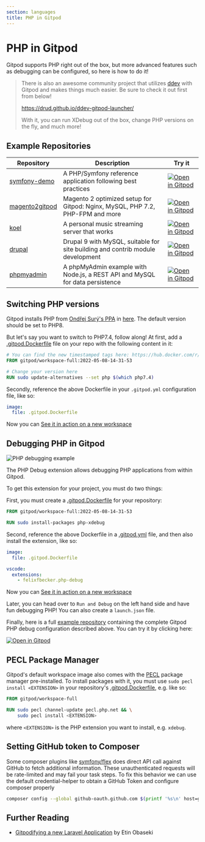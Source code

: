 ```yaml
---
section: languages
title: PHP in Gitpod
---
```


<script context="module">
  export const prerender = true;
</script>

# PHP in Gitpod

Gitpod supports PHP right out of the box, but more advanced features such as debugging can be configured, so here is how to do it!

> There is also an awesome community project that utilizes [ddev](https://github.com/drud/ddev) with Gitpod and makes things much easier.
> Be sure to check it out first from below!
>
> https://drud.github.io/ddev-gitpod-launcher/
>
> With it, you can run XDebug out of the box, change PHP versions on the fly, and much more!

## Example Repositories

<div class="overflow-x-auto">

| Repository                                                         | Description                                                                    | Try it                                                                                                                                        |
| ------------------------------------------------------------------ | ------------------------------------------------------------------------------ | --------------------------------------------------------------------------------------------------------------------------------------------- |
| [symfony-demo](https://github.com/gitpod-io/symfony-demo)          | A PHP/Symfony reference application following best practices                   | [![Open in Gitpod](https://gitpod.io/button/open-in-gitpod.svg)](https://gitpod.io/#https://github.com/gitpod-io/symfony-demo)                |
| [magento2gitpod](https://github.com/nemke82/magento2gitpod)        | Magento 2 optimized setup for Gitpod: Nginx, MySQL, PHP 7.2, PHP-FPM and more  | [![Open in Gitpod](https://gitpod.io/button/open-in-gitpod.svg)](https://gitpod.io/#https://github.com/nemke82/magento2gitpod)                |
| [koel](https://github.com/phanan/koel)                             | A personal music streaming server that works                                   | [![Open in Gitpod](https://gitpod.io/button/open-in-gitpod.svg)](https://gitpod.io/#https://github.com/phanan/koel)                           |
| [drupal](https://github.com/bserem/gitpod-drupal-mysql-starterkit) | Drupal 9 with MySQL, suitable for site building and contrib module development | [![Open in Gitpod](https://gitpod.io/button/open-in-gitpod.svg)](https://gitpod.io/#https://github.com/bserem/gitpod-drupal-mysql-starterkit) |
| [phpmyadmin](https://github.com/apolopena/gitpod-phpmyadmin)       | A phpMyAdmin example with Node.js, a REST API and MySQL for data persistence   | [![Open in Gitpod](https://gitpod.io/button/open-in-gitpod.svg)](https://gitpod.io/#https://github.com/apolopena/gitpod-phpmyadmin)           |

</div>

## Switching PHP versions

Gitpod installs PHP from [Ondřej Surý's PPA](https://launchpad.net/~ondrej/+archive/ubuntu/php) in [here](https://github.com/gitpod-io/workspace-images/blob/main/chunks/tool-nginx/Dockerfile). The default version should be set to PHP8.

But let's say you want to switch to PHP7.4, follow along!
At first, add a [.gitpod.Dockerfile](/docs/configure/workspaces/workspace-image) file on your repo with the following content in it:

```dockerfile
# You can find the new timestamped tags here: https://hub.docker.com/r/gitpod/workspace-full/tags
FROM gitpod/workspace-full:2022-05-08-14-31-53

# Change your version here
RUN sudo update-alternatives --set php $(which php7.4)
```

Secondly, reference the above Dockerfile in your `.gitpod.yml` configuration file, like so:

```yaml
image:
  file: .gitpod.Dockerfile
```

Now you can [See it in action on a new workspace](/docs/references/gitpod-yml#see-it-in-action)

## Debugging PHP in Gitpod

![PHP debugging example](../../../static/images/docs/phpDebug.webp)

The PHP Debug extension allows debugging PHP applications from within Gitpod.

To get this extension for your project, you must do two things:

First, you must create a [.gitpod.Dockerfile](/docs/configure/workspaces/workspace-image) for your repository:

```dockerfile
FROM gitpod/workspace-full:2022-05-08-14-31-53

RUN sudo install-packages php-xdebug
```

Second, reference the above Dockerfile in a [.gitpod.yml](/docs/references/gitpod-yml) file, and then also install the extension, like so:

```yaml
image:
  file: .gitpod.Dockerfile

vscode:
  extensions:
    - felixfbecker.php-debug
```

Now you can [See it in action on a new workspace](/docs/references/gitpod-yml#see-it-in-action)

Later, you can head over to `Run and Debug` on the left hand side and have fun debugging PHP! You can also create a `launch.json` file.

Finally, here is a full [example repository](https://github.com/gitpod-io/Gitpod-PHP-Debug) containing the complete Gitpod PHP debug configuration described above. You can try it by clicking here:

[![Open in Gitpod](https://gitpod.io/button/open-in-gitpod.svg)](https://gitpod.io/#https://github.com/gitpod-io/Gitpod-PHP-Debug)

## PECL Package Manager

Gitpod's default workspace image also comes with the [PECL](https://pecl.php.net/) package manager pre-installed. To install packages with it, you must use `sudo pecl install <EXTENSION>` in your repository's [.gitpod.Dockerfile](/docs/configure/workspaces/workspace-image), e.g. like so:

```dockerfile
FROM gitpod/workspace-full

RUN sudo pecl channel-update pecl.php.net && \
    sudo pecl install <EXTENSION>
```

where `<EXTENSION>` is the PHP extension you want to install, e.g. `xdebug`.

## Setting GitHub token to Composer

Some composer plugins like [symfony/flex](https://github.com/symfony/flex) does direct API call against GitHub to fetch additional information. These unauthenticated requests will be rate-limited and may fail your task steps. To fix this behavior we can use the default credential-helper to obtain a GitHub Token and configure composer properly

```bash
composer config --global github-oauth.github.com $(printf '%s\n' host=github.com | gp credential-helper get | sort | head -2 | tail -1 | sed 's;password=;;')
```

## Further Reading

- <a class="no-nowrap" href="https://notes.etin.space/posts/gitpodifying-a-new-laravel-application">Gitpodifying a new Laravel Application</a> by Etin Obaseki
